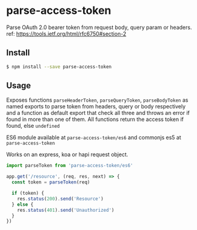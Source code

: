 parse-access-token
=====================

Parse OAuth 2.0 bearer token from request body, query param or headers. 
ref: https://tools.ietf.org/html/rfc6750#section-2

## Install

```bash
$ npm install --save parse-access-token
```

## Usage

Exposes functions `parseHeaderToken`, `parseQueryToken`, `parseBodyToken` as named exports
to parse token from headers, query or body respectively and a function as default export that check all three
and throws an error if found in more than one of them. All functions return the access token if found, else `undefined`

ES6 module available at `parse-access-token/es6` and commonjs es5 at `parse-access-token`

Works on an express, koa or hapi request object.

```js
import parseToken from 'parse-access-token/es6'

app.get('/resource', (req, res, next) => {
  const token = parseToken(req)

  if (token) {
    res.status(200).send('Resource')
  } else {
    res.status(401).send('Unauthorized')
  }
})
```